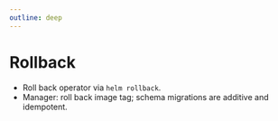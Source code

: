 ```yaml
---
outline: deep
---
```


# Rollback

- Roll back operator via `helm rollback`.
- Manager: roll back image tag; schema migrations are additive and idempotent.

